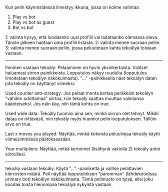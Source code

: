 Kun pelin käynnistäessä ilmestyy ikkuna, jossa on kolme valintaa:
1. Play vs bot
2. Play vs bot as guest
3. Bot vs bot

1: valinta kysyy, että luodaanko uusi profiili vai ladataanko olemassa oleva. Tämän jälkeen haetaan oma profiili listasta. 
2: valinta menee suoraan peliin. 
3: valinta menee suoraan peliin, jossa peluutetaan kahta tekoälyä toisiaan vastaan. 

* * * 

Ihminen vastaan tekoäly:
Pelaaminen on hyvin yksinkertaista. Valitset haluamasi sirron painikkeista. Lopputulos näkyy ruudulta (lopputulos ilmoitetaan tekoälyn näkökulmasta). "..." -painikkeella näet tekoälyn datan jota tekoäly on käyttänyt viimeksi: 

Used counter anti-strategy: Jos pelaat monta kertaa peräkkäin tekoälyn "vähiten odottamaa" siirtoa, niin tekoäly saattaa muuttaa valintansa käänteiseksi. Jos näin käy, niin tämä kohta on true.

Used wide data: Tekoäly huomioi aina sen, minkä siirron olet tehnyt. Mikäli dataa on riittävästi, niin tekoäly myös huomioi pelin looputuloksen. Tällöin arvo on true.

Last x moves you played: Näyttää, minkä kokoista peluulinjaa tekoäly käytti viimeisimmässä päätöksessään. 

Your multipliers: Näyttää, mitkä kertoimet (lisättynä vakiolla 2) tekoäly antoi siirroillesi. 

* * *

tekoäly vastaan tekoäly:
Käytä "..." -painiketta ja valitse pelattavien kierrosten määrä. Peli näyttää lopputuloksen "paremman" (lähdekoodissa primary bot) tekoälyn näkökulmasta. Tämä pelimuoto on tylsä, ellei joku koodaa toista hienompaa tekoälyä nykyistä vastaan. 
